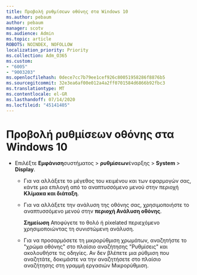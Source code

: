 ```yaml
---
title: Προβολή ρυθμίσεων οθόνης στα Windows 10
ms.author: pebaum
author: pebaum
manager: scotv
ms.audience: Admin
ms.topic: article
ROBOTS: NOINDEX, NOFOLLOW
localization_priority: Priority
ms.collection: Adm_O365
ms.custom:
- "6005"
- "9003203"
ms.openlocfilehash: 0dece7cc7b79ee1cef926c80051958286f8876b5
ms.sourcegitcommit: 32e3ea6af00e012a4a2ff0701584d6866b92fbc3
ms.translationtype: MT
ms.contentlocale: el-GR
ms.lasthandoff: 07/14/2020
ms.locfileid: "45141405"
---
```

# <a name="view-display-settings-in-windows-10"></a>Προβολή ρυθμίσεων οθόνης στα Windows 10

- Επιλέξτε **Εμφάνιση**συστήματος   >  **ρυθμίσεων**έναρξης   >  **System**  >  **Display**.
    -  Για να αλλάξετε το μέγεθος του κειμένου και των εφαρμογών σας, κάντε μια επιλογή από το αναπτυσσόμενο μενού στην περιοχή **Κλίμακα και διάταξη**.
    - Για να αλλάξετε την ανάλυση της οθόνης σας, χρησιμοποιήστε το αναπτυσσόμενο μενού στην **περιοχή Ανάλυση οθόνης**.
     
      **Σημείωση** Αποφύγετε το θολό ή pixelated περιεχόμενο χρησιμοποιώντας τη συνιστώμενη ανάλυση.
    - Για να προσαρμόσετε τη μικρορύθμιση χρωμάτων, αναζητήστε το "χρώμα οθόνης" στο πλαίσιο αναζήτησης "Ρυθμίσεις" και ακολουθήστε τις οδηγίες. Αν δεν βλέπετε μια ρύθμιση που αναζητάτε, δοκιμάστε να την αναζητήσετε στο πλαίσιο αναζήτησης στη γραμμή εργασιών Μικρορύθμιση.